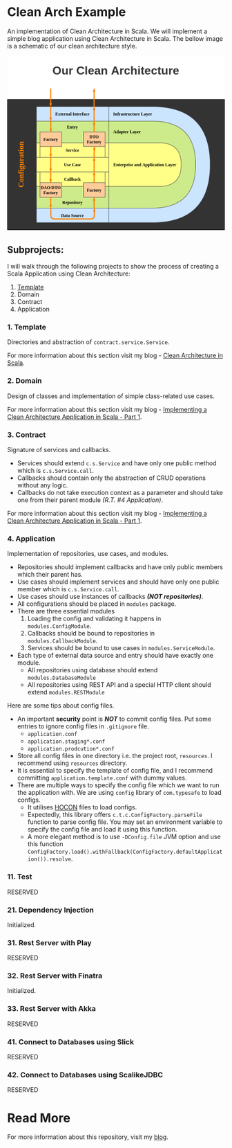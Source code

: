 # Clean Arch Example

An implementation of Clean Architecture in Scala. We will implement a simple blog application using Clean Architecture in Scala.
The bellow image is a schematic of our clean architecture style.

![Clean Architecture](./public/images/our_clean_architecture.png)

## Subprojects:

I will walk through the following projects to show the process of creating a Scala Application using Clean Architecture:

1. [Template](#template)
2. Domain
3. Contract
4. Application

### <a name="template"></a>1. Template

Directories and abstraction of `contract.service.Service`.

For more information about this section visit my blog - [Clean Architecture in Scala](https://saeiddadkhah.medium.com/clean-architecture-in-scala-41d1ab05a618).

### 2. Domain

Design of classes and implementation of simple class-related use cases.

For more information about this section visit my blog -
[Implementing a Clean Architecture Application in Scala - Part 1](https://saeiddadkhah.medium.com/implementing-a-clean-architecture-application-in-scala-part-1-1442f0438b03).

### 3. Contract

Signature of services and callbacks.

* Services should extend `c.s.Service` and have only one public method which is `c.s.Service.call`.
* Callbacks should contain only the abstraction of CRUD operations without any logic.
* Callbacks do not take execution context as a parameter and should take one from their parent module _(R.T. #4 Application)_.

For more information about this section visit my blog -
[Implementing a Clean Architecture Application in Scala - Part 1](https://saeiddadkhah.medium.com/implementing-a-clean-architecture-application-in-scala-part-1-1442f0438b03).

### 4. Application

Implementation of repositories, use cases, and modules.

* Repositories should implement callbacks and have only public members which their parent has.
* Use cases should implement services and should have only one public member which is `c.s.Service.call`.
* Use cases should use instances of callbacks **_(NOT repositories)_**.
* All configurations should be placed in `modules` package.
* There are three essential modules
    1. Loading the config and validating it happens in `modules.ConfigModule`.
    1. Callbacks should be bound to repositories in `modules.CallbackModule`.
    1. Services should be bound to use cases in `modules.ServiceModule`.
* Each type of external data source and entry should have exactly one module.
    * All repositories using database should extend `modules.DatabaseModule`
    * All repositories using REST API and a special HTTP client should extend `modules.RESTModule`

Here are some tips about config files.
* An important **security** point is **_NOT_** to commit config files.
Put some entries to ignore config files in `.gitignore` file.
    * `application.conf`
    * `application.staging*.conf`
    * `application.prodcution*.conf`
* Store all config files in one directory i.e. the project root, `resources`.
I recommend using `resources` directory.
* It is essential to specify the template of config file, and I recommend committing `application.template.conf` with dummy values.
* There are multiple ways to specify the config file which we want to run the application with.
We are using `config` library of `com.typesafe` to load configs.
    * It utilises [HOCON](https://github.com/lightbend/config/blob/main/HOCON.md) files to load configs.
    * Expectedly, this library offers `c.t.c.ConfigFactory.parseFile` function to parse config file.
    You may set an environment variable to specify the config file and load it using this function.
    * A more elegant method is to use `-DConfig.file` JVM option and use this function
    `ConfigFactory.load().withFallback(ConfigFactory.defaultApplication()).resolve`.

### 11. Test

RESERVED

### 21. Dependency Injection

Initialized.

### 31. Rest Server with Play

RESERVED

### 32. Rest Server with Finatra

Initialized.

### 33. Rest Server with Akka

RESERVED

### 41. Connect to Databases using Slick

RESERVED

### 42. Connect to Databases using ScalikeJDBC

RESERVED

# Read More
For more information about this repository, visit my [blog](https://saeiddadkhah.medium.com/).
